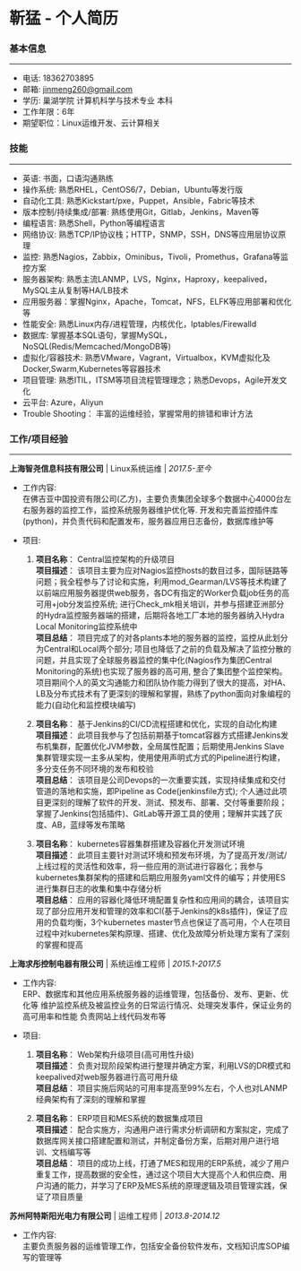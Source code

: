 # __靳猛 - 个人简历__

### __基本信息__
***
- 电话: 18362703895
- 邮箱: <jinmeng260@gmail.com>
- 学历: 巢湖学院 计算机科学与技术专业 本科
- 工作年限：6年
- 期望职位：Linux运维开发、云计算相关

### __技能__
***
- 英语: 书面，口语沟通熟练
- 操作系统: 熟悉RHEL，CentOS6/7，Debian，Ubuntu等发行版
- 自动化工具: 熟悉Kickstart/pxe，Puppet，Ansible，Fabric等技术
- 版本控制/持续集成/部署: 熟练使用Git，Gitlab，Jenkins，Maven等
- 编程语言: 熟悉Shell，Python等编程语言
- 网络协议: 熟悉TCP/IP协议栈；HTTP，SNMP，SSH，DNS等应用层协议原理
- 监控: 熟悉Nagios，Zabbix，Ominibus，Tivoli，Promethus，Grafana等监控方案
- 服务器架构: 熟悉主流LANMP，LVS，Nginx，Haproxy，keepalived，MySQL主从复制等HA/LB技术
- 应用服务器：掌握Nginx，Apache，Tomcat，NFS，ELFK等应用部署和优化等
- 性能安全: 熟悉Linux内存/进程管理，内核优化，Iptables/Firewalld
- 数据库: 掌握基本SQL语句，掌握MySQL，NoSQL(Redis/Memcached/MongoDB等)
- 虚拟化/容器技术: 熟悉VMware，Vagrant，Virtualbox，KVM虚拟化及Docker,Swarm,Kubernetes等容器技术
- 项目管理: 熟悉ITIL，ITSM等项目流程管理理念；熟悉Devops，Agile开发文化
- 云平台: Azure，Aliyun
- Trouble Shooting： 丰富的运维经验，掌握常用的排错和审计方法

### __工作/项目经验__
***
**上海智尧信息科技有限公司** | Linux系统运维 | *2017.5-至今*
- 工作内容:  
在佛吉亚中国投资有限公司(乙方)，主要负责集团全球多个数据中心4000台左右服务器的监控工作，监控系统服务器维护优化等. 
开发和完善监控插件库(python)，并负责代码和配置发布，服务器应用日志备份，数据库维护等

- 项目:  
  1. __项目名称__： Central监控架构的升级项目  
  __项目描述__： 该项目主要为应对Nagios监控hosts的数目过多，国际链路等问题；我全程参与了讨论和实施，利用mod_Gearman/LVS等技术构建了以前端应用服务器提供web服务，各DC有指定的Worker负载job任务的高可用+job分发监控系统; 进行Check_mk相关培训，并参与搭建亚洲部分的Hydra监控服务器端的搭建，后期将各地工厂本地的服务器纳入Hydra Local Monitoring监控系统中  
  __项目总结__： 项目完成了的对各plants本地的服务器的监控，监控从此划分为Central和Local两个部分; 项目也降低了之前的负载及解决了监控分散的问题，并且实现了全球服务器监控的集中化(Nagios作为集团Central Monitoring的系统)也实现了服务器的高可用, 整合了集团整个监控架构。项目期间个人的英文沟通能力和团队协作能力得到了很大的提高，对HA、LB及分布式技术有了更深刻的理解和掌握，熟练了python面向对象编程的能力(自动化和监控模块编写)

  2. __项目名称__： 基于Jenkins的CI/CD流程搭建和优化，实现的自动化构建  
  __项目描述__： 此项目我参与了包括前期基于tomcat容器方式搭建Jenkins发布机集群，配置优化JVM参数，全局属性配置；后期使用Jenkins Slave集群管理实现一主多从架构，使用使用声明式方式的Pipeline进行构建，多分支任务不同环境的发布和校验  
  __项目总结__： 该项目是公司Devops的一次重要实践，实现持续集成和交付管道的落地和实施，即Pipeline as Code(jenkinsfile方式); 个人通过此项目更深刻的理解了软件的开发、测试、预发布、部署、交付等重要阶段；掌握了Jenkins(包括插件)、GitLab等开源工具的使用；理解并实践了灰度、AB，蓝绿等发布策略
   
  3. __项目名称__： kubernetes容器集群搭建及容器化开发测试环境  
  __项目描述__： 此项目主要针对测试环境和预发布环境，为了提高开发/测试/上线过程的灵活性和效率，将一些应用的测试进行容器化；我参与kubernetes集群架构的搭建和后期应用服务yaml文件的编写；并使用ES进行集群日志的收集和集中存储分析  
  __项目总结__： 应用的容器化降低环境配置复杂性和应用间的耦合，该项目实现了部分应用开发和管理的效率和CI(基于Jenkins的k8s插件)，保证了应用的负载均衡，3个kubernetes master节点也保证了高可用，个人在项目过程中对kubernetes架构原理、搭建、优化及故障分析处理方案有了深刻的掌握和提高

**上海求彤控制电器有限公司** | 系统运维工程师 | *2015.1-2017.5*
- 工作内容:  
ERP、数据库和其他应用系统服务器的运维管理，包括备份、发布、更新、优化等
维护监控系统及被监控业务的日常运行情况、处理突发事件，保证业务的高可用率和性能
负责网站上线代码发布等

- 项目:
  1. __项目名称__： Web架构升级项目(高可用性升级)\
  __项目描述__： 负责对现阶段架构进行整理并确定方案，利用LVS的DR模式和keepalived对web服务器进行高可用升级\
  __项目总结__： 项目实施后网站的可用率提高至99%左右，个人也对LANMP经典架构有了深刻的理解和掌握

  2. __项目名称__： ERP项目和MES系统的数据集成项目\
  __项目描述__： 配合实施方，沟通用户进行需求分析调研和方案拟定，完成了数据库网关接口搭建配置和测试，并制定备份方案，后期对用户进行培训、文档编写等\
  __项目总结__： 项目的成功上线，打通了MES和现用的ERP系统，减少了用户重复工作，提高数据的安全性，通过这个项目大大提高个人和供应商、用户沟通的能力，并学习了ERP及MES系统的原理逻辑及项目管理实践，保证了项目质量

**苏州阿特斯阳光电力有限公司** | 运维工程师 | *2013.8-2014.12*
- 工作内容:  
主要负责服务器的运维管理工作，包括安全备份软件发布，文档知识库SOP编写的管理等